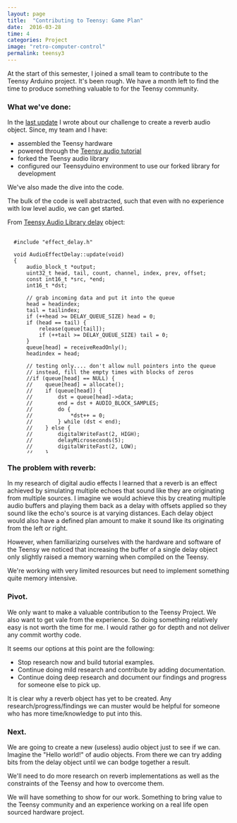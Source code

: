 ```yaml
---
layout: page
title:  "Contributing to Teensy: Game Plan"
date:  2016-03-28
time: 4
categories: Project
image: "retro-computer-control"
permalink: teensy3
---
```

At the start of this semester, I joined a small team to contribute to the Teensy Arduino
project. It's been rough. We have a month left to find the time to produce something
valuable to for the Teensy community.

### What we've done:

In the [last update](/teensy2) I wrote about our challenge to create a reverb audio object.
Since, my team and I have:
- assembled the Teensy hardware
- powered through the [Teensy audio tutorial](http://www.pjrc.com/teensy/td_libs_Audio.html)
- forked the Teensy audio library
- configured our Teensyduino environment to use our forked library for development

We've also made the dive into the code.

The bulk of the code is well abstracted, such that even with no experience with low
level audio, we can get started.

From [Teensy Audio Library delay](https://github.com/PaulStoffregen/Audio/blob/master/effect_delay.cpp) object:
<pre style="height:500px; overflow:scroll;">
  <code class="language-cpp">
  #include "effect_delay.h"

  void AudioEffectDelay::update(void)
  {
      audio_block_t *output;
      uint32_t head, tail, count, channel, index, prev, offset;
      const int16_t *src, *end;
      int16_t *dst;

      // grab incoming data and put it into the queue
      head = headindex;
      tail = tailindex;
      if (++head >= DELAY_QUEUE_SIZE) head = 0;
      if (head == tail) {
          release(queue[tail]);
          if (++tail >= DELAY_QUEUE_SIZE) tail = 0;
      }
      queue[head] = receiveReadOnly();
      headindex = head;

      // testing only.... don't allow null pointers into the queue
      // instead, fill the empty times with blocks of zeros
      //if (queue[head] == NULL) {
      //    queue[head] = allocate();
      //    if (queue[head]) {
      //        dst = queue[head]->data;
      //        end = dst + AUDIO_BLOCK_SAMPLES;
      //        do {
      //            *dst++ = 0;
      //        } while (dst < end);
      //    } else {
      //        digitalWriteFast(2, HIGH);
      //        delayMicroseconds(5);
      //        digitalWriteFast(2, LOW);
      //    }
      //}

      // discard unneeded blocks from the queue
      if (head >= tail) {
          count = head - tail;
      } else {
          count = DELAY_QUEUE_SIZE + head - tail;
      }
      if (count > maxblocks) {
          count -= maxblocks;
          do {
              release(queue[tail]);
              queue[tail] = NULL;
              if (++tail >= DELAY_QUEUE_SIZE) tail = 0;
          } while (--count > 0);
      }
      tailindex = tail;

      // transmit the delayed outputs using queue data
      for (channel = 0; channel < 8; channel++) {
          if (!(activemask & (1<<channel))) continue;
          index =  position[channel] / AUDIO_BLOCK_SAMPLES;
          offset = position[channel] % AUDIO_BLOCK_SAMPLES;
          if (head >= index) {
              index = head - index;
          } else {
              index = DELAY_QUEUE_SIZE + head - index;
          }
          if (offset == 0) {
              // delay falls on the block boundary
              if (queue[index]) {
                  transmit(queue[index], channel);
              }
          } else {
              // delay requires grabbing data from 2 blocks
              output = allocate();
              if (!output) continue;
              dst = output->data;
              if (index > 0) {
                  prev = index - 1;
              } else {
                  prev = DELAY_QUEUE_SIZE-1;
              }
              if (queue[prev]) {
                  end = queue[prev]->data + AUDIO_BLOCK_SAMPLES;
                  src = end - offset;
                  while (src < end) {
                      *dst++ = *src++; // TODO: optimize
                  }
              } else {
                  end = dst + offset;
                  while (dst < end) {
                      *dst++ = 0;
                  }
              }
              end = output->data + AUDIO_BLOCK_SAMPLES;
              if (queue[index]) {
                  src = queue[index]->data;
                  while (dst < end) {
                      *dst++ = *src++; // TODO: optimize
                  }
              } else {
                  while (dst < end) {
                      *dst++ = 0;
                  }
              }
              transmit(output, channel);
              release(output);
          }
      }

  }
  </code>
</pre>

### The problem with reverb:

In my research of digital audio effects I learned that a reverb is an effect achieved
by simulating multiple echoes that sound like they are originating from multiple sources.
I imagine we would achieve this by creating multiple audio buffers and playing them back
as a delay with offsets applied so they sound like the echo's source is at varying distances.
Each delay object would also have a defined plan amount to make it sound like its originating
from the left or right.

However, when familiarizing ourselves with the hardware and software of the Teensy we noticed
that increasing the buffer of a single delay object only slightly raised a memory warning
when compiled on the Teensy.

We're working with very limited resources but need to implement something quite memory intensive.

### Pivot.

We only want to make a valuable contribution to the Teensy Project. We also want to get
vale from the experience. So doing something relatively easy is not worth the time for me.
I would rather go for depth and not deliver any commit worthy code.

It seems our options at this point are the following:

- Stop research now and build tutorial examples.
- Continue doing mild research and contribute by adding documentation.
- Continue doing deep research and document our findings and progress for someone else to pick up.  

It is clear why a reverb object has yet to be created. Any research/progress/findings we can muster
would be helpful for someone who has more time/knowledge to put into this.

### Next.

We are going to create a new (useless) audio object just to see if we can.
Imagine the "Hello world!" of audio objects. From there we can try adding bits
from the delay object until we can bodge together a result.

We'll need to do more research on reverb implementations as well as the constraints
of the Teensy and how to overcome them.

We will have something to show for our work. Something to bring value to the Teensy
community and an experience working on a real life open sourced hardware project.
